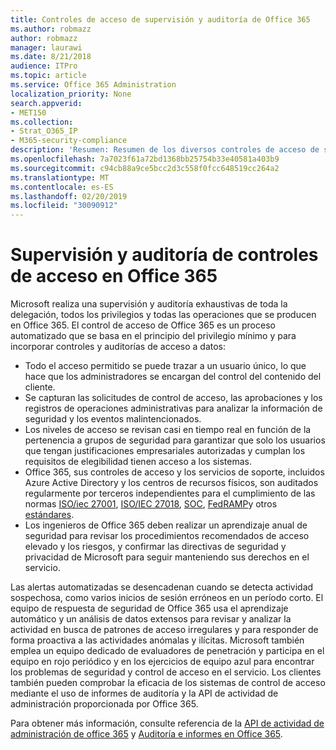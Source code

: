 ```yaml
---
title: Controles de acceso de supervisión y auditoría de Office 365
ms.author: robmazz
author: robmazz
manager: laurawi
ms.date: 8/21/2018
audience: ITPro
ms.topic: article
ms.service: Office 365 Administration
localization_priority: None
search.appverid:
- MET150
ms.collection:
- Strat_O365_IP
- M365-security-compliance
description: 'Resumen: Resumen de los diversos controles de acceso de supervisión y auditoría disponibles en Office 365.'
ms.openlocfilehash: 7a7023f61a72bd1368bb25754b33e40581a403b9
ms.sourcegitcommit: c94cb88a9ce5bcc2d3c558f0fcc648519cc264a2
ms.translationtype: MT
ms.contentlocale: es-ES
ms.lasthandoff: 02/20/2019
ms.locfileid: "30090912"
---
```

# <a name="monitoring-and-auditing-access-controls-in-office-365"></a>Supervisión y auditoría de controles de acceso en Office 365

Microsoft realiza una supervisión y auditoría exhaustivas de toda la delegación, todos los privilegios y todas las operaciones que se producen en Office 365. El control de acceso de Office 365 es un proceso automatizado que se basa en el principio del privilegio mínimo y para incorporar controles y auditorías de acceso a datos:
- Todo el acceso permitido se puede trazar a un usuario único, lo que hace que los administradores se encargan del control del contenido del cliente.
- Se capturan las solicitudes de control de acceso, las aprobaciones y los registros de operaciones administrativas para analizar la información de seguridad y los eventos malintencionados.
- Los niveles de acceso se revisan casi en tiempo real en función de la pertenencia a grupos de seguridad para garantizar que solo los usuarios que tengan justificaciones empresariales autorizadas y cumplan los requisitos de elegibilidad tienen acceso a los sistemas.
- Office 365, sus controles de acceso y los servicios de soporte, incluidos Azure Active Directory y los centros de recursos físicos, son auditados regularmente por terceros independientes para el cumplimiento de las normas [ISO/iec 27001](https://www.microsoft.com/en-us/TrustCenter/Compliance/iso-iec-27001), [ISO/IEC 27018](https://www.microsoft.com/en-us/TrustCenter/Compliance/iso-iec-27018), [SOC](https://www.microsoft.com/en-us/TrustCenter/Compliance/SOC), [FedRAMP](https://www.microsoft.com/en-us/TrustCenter/Compliance/FedRAMP)y otros [estándares](https://www.microsoft.com/en-us/TrustCenter/Compliance?service=Office#Icons).
- Los ingenieros de Office 365 deben realizar un aprendizaje anual de seguridad para revisar los procedimientos recomendados de acceso elevado y los riesgos, y confirmar las directivas de seguridad y privacidad de Microsoft para seguir manteniendo sus derechos en el servicio.

Las alertas automatizadas se desencadenan cuando se detecta actividad sospechosa, como varios inicios de sesión erróneos en un período corto. El equipo de respuesta de seguridad de Office 365 usa el aprendizaje automático y un análisis de datos extensos para revisar y analizar la actividad en busca de patrones de acceso irregulares y para responder de forma proactiva a las actividades anómalas y ilícitas. Microsoft también emplea un equipo dedicado de evaluadores de penetración y participa en el equipo en rojo periódico y en los ejercicios de equipo azul para encontrar los problemas de seguridad y control de acceso en el servicio. Los clientes también pueden comprobar la eficacia de los sistemas de control de acceso mediante el uso de informes de auditoría y la API de actividad de administración proporcionada por Office 365. 

Para obtener más información, consulte referencia de la [API de actividad de administración de office 365](https://msdn.microsoft.com/en-us/library/office/mt227394.aspx) y [Auditoría e informes en Office 365](office-365-auditing-and-reporting-overview.md).
